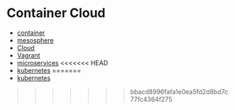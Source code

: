 # Container Cloud

* [container](../container)
* [mesosphere](../mesosphere)
* [Cloud](../cloud)
* [Vagrant](../vagrant)
* [microservices](../microservices)
<<<<<<< HEAD
* [kubernetes](../kubernetes)
=======
* [kubernetes](../kubernetes)
>>>>>>> bbacd8996fafa1e0ea5fd2d8bd7c77fc4364f275
